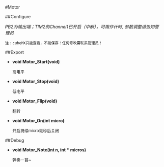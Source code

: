#Motor

##Configure

<cite>PB2为输出端；TIM2的Channel1已开启（中断），可用作计时, 参数调整请告知管理员

	注：cubeMX只能查看，不能保存！任何修改需联系管理员！
</cite>

##Export

+ **void Motor_Start(void)**
	
	<font size = 2>
	高电平
	</font>

+ **void Motor_Stop(void)**

	<font size = 2>
	低电平
	</font>
	

+ **void Motor_Flip(void)**
	
	<font size = 2>
	翻转
	</font>

+ **void Motor_On(int micro)**

	<font size = 2>
	开启持续micro毫秒后关闭
	</font>

##Debug

+ **void Motor_Note(int n, int * micros)**

	<font size = 2>
		弹奏一首~
	</font>

